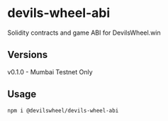 # devils-wheel-abi

Solidity contracts and game ABI for DevilsWheel.win

## Versions

v0.1.0 - Mumbai Testnet Only

## Usage

```sh
npm i @devilswheel/devils-wheel-abi
```
